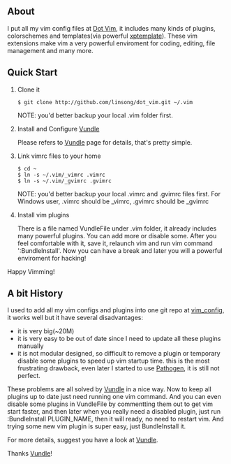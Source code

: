 ## About 

I put all my vim config files at [Dot Vim], it includes many kinds of plugins, colorschemes and templates(via powerful [xptemplate]). These vim extensions make vim a very powerful enviroment for coding, editing, file management and many more. 

## Quick Start

1. Clone it 

     ```
     $ git clone http://github.com/linsong/dot_vim.git ~/.vim
     ```
     NOTE: you'd better backup your local .vim folder first. 

2. Install and Configure [Vundle]

     Please refers to [Vundle] page for details, that's pretty simple.

3. Link vimrc files to your home

     ```
     $ cd ~
     $ ln -s ~/.vim/_vimrc .vimrc 
     $ ln -s ~/.vim/_gvimrc .gvimrc
     ```

     NOTE: you'd better backup your local .vimrc and .gvimrc files first. 
     For Windows user, .vimrc should be _vimrc, .gvimrc should be _gvimrc

4. Install vim plugins 

     There is a file named VundleFile under .vim folder, it already includes many powerful plugins. You can add more or disable some. After you feel comfortable with it, save it, relaunch vim and run vim command ':BundleInstall'. Now you can have a break and later you will a powerful enviroment for hacking! 

Happy Vimming!

## A bit History 
I used to add all my vim configs and plugins into one git repo at [vim_config], it works well but it have several disadvantages:

* it is very big(~20M)
* it is very easy to be out of date since I need to update all these plugins manually 
* it is not modular designed, so difficult to remove a plugin or temporary disable some plugins to speed up vim startup time. this is the most frustrating drawback, even later I started to use [Pathogen], it is still not perfect.

These problems are all solved by [Vundle] in a nice way. Now to keep all plugins up to date just need running one vim command. And you can even disable some plugins in VundleFile by commentting them out to get vim start faster, and then later when you really need a disabled plugin, just run :BundleInstall PLUGIN_NAME, then it will ready, no need to restart vim. And trying some new vim plugin is super easy, just BundleInstall it. 

For more details, suggest you have a look at [Vundle]. 

Thanks [Vundle]!

[Dot Vim]:https://github.com/linsong/dot_vim
[Vundle]:http://github.com/gmarik/vundle
[xptemplate]:https://github.com/drmingdrmer/xptemplate
[vim_config]:https://github.com/linsong/vim-config
[Pathogen]:http://github.com/tpope/vim-pathogen/
